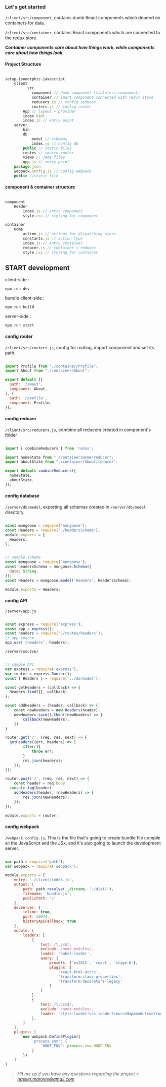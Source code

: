 ### Let's get started

`/client/src/component`, contains dumb React components which depend on containers for data.

`/client/src/container`, contains React components which are connected to the redux store.

***Container components care about how things work, while components care about how things look.***

#### Project Structure

```javascript

setup-isomorphic-javascript
	client
		 _src
 			component // dumb component (stateless component)
			container // smart component connected with redux store
			reducers.js // config reducer
			routers.js // config router
		App // layout + provider
		index.html
		index.js // entry point
	server
		bin
		db
			model // schemas
			index.js // config db
		public // static files
		routes // source router
		views // jade files
		app.js // entry point
	package.json
	webpack.config.js // config webpack
	public //static file

```

#### component & container structure

```javascript

component
	Header
		index.js // entry component
		style.css // styling for component

container
	Home
		action.js // actions for dispatching store
		constants.js // action type
		index.js // entry container
		reducer.js // container's reducer
		style.css // styling for container

```

## START development

client-side :

```shell
npm run dev
```
bundle client-side :

```shell
npm run build
```
server-side :

```shell
npm run start
```


#### config router

`/client/src/routers.js`, config for routing, import component and set its path.

```javascript

import Profile from "./container/Profile";
import About from "./container/About";

export default [{
  path: '/about',
  component: About,
}, {
  path: '/profile',
  component: Profile,
}];

```

#### config reducer

`/client/src/reducers.js`, combine all reducers created in component's folder

```javascript

import { combineReducers } from 'redux';

import homeState from "./container/Home/reducer";
import aboutState from "./container/About/reducer";

export default combineReducers({
  homeState,
  aboutState,
});

```

#### config database
`/server/db/model`, exporting all schemas created in ```/server/db/model``` directory.

```javascript

const mongoose = require('mongoose');
const Headers = require('./headersSchema');
module.exports = {
  Headers,
};

```
```javascript

// sample schema
const mongoose = require('mongoose');
const headersSchema = mongoose.Schema({
  data: String,
});
const Headers = mongoose.model('Headers', headersSchema);

module.exports = Headers;

```

#### config API

`/server/app.js`

```javascript

const express = require('express');
const app = express();
const headers = require('./routes/headers');
// app source
app.use('/headers', headers);

```
`/server/source/`

```javascript

// sample API
var express = require('express');
var router = express.Router();
const { Headers } = require('../db/model');

const getHeaders = (callback) => {
  Headers.find({}, callback)
};

const addHeaders = (header, callback) => {
	const newHeaders = new Headers(header);
	newHeaders.save().then((newHeaders) => {
		callback(newHeaders);
	})
}

router.get('/', (req, res, next) => {
  getHeaders((err, headers) => {
		if(err){
			throw err;
		}
		res.json(headers);
	});
});

router.post('/', (req, res, next) => {
	const header = req.body;
  console.log(header)
	addHeaders(header, (newHeaders) => {
		res.json(newHeaders);
	});
});

module.exports = router;

```

#### config webpack

`/webpack.config.js`, This is the file that's going to create bundle file compile all the JavaScript and the JSx, and it's also going to launch the development server.

```javascript

var path = require('path');
var webpack = require('webpack');

module.exports = {
	entry: './client/index.js',
	output: {
		path: path.resolve(__dirname, './dist/'),
		filename: 'bundle.js',
		publicPath: '/'
	},
	devServer: {
		inline: true,
		port: 50044,
		historyApiFallback: true
	},
	module: {
		loaders: [
			{
				test: /\.js$/,
				exclude: /node_modules/,
				loader: 'babel-loader',
				query: {
					presets: ['es2015', 'react', 'stage-0'],
					plugins: [
					    'react-html-attrs',
					    'transform-class-properties',
					    'transform-decorators-legacy'
					]
				}
			},
			{
				test: /\.css$/,
				exclude: /node_modules/,
				loader: 'style-loader!css-loader?sourceMap&modules=true&localIdentName=[name]__[local]___[hash:base64:5]'
			},
		]
	},
	plugins: [
		new webpack.DefinePlugin({
    	    'process.env': {
      	        'NODE_ENV': process.env.NODE_ENV
    	    }
  	    })
	]
}

```

> *Hit me up if you have any questions regarding the project > nasser.maronie@gmail.com*

